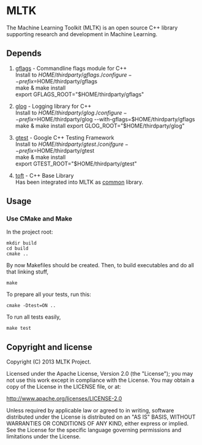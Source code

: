 MLTK
==========================
The Machine Learning Toolkit (MLTK) is an open source C++ library supporting research and development in Machine Learning.

Depends
----------------------
1. [gflags](https://code.google.com/p/gflags/) - Commandline flags module for C++  
Install to $HOME/thirdparty/gflags  
    ./configure --prefix=$HOME/thirdparty/gflags  
    make & make install  
    export GFLAGS_ROOT="$HOME/thirdparty/gflags"  
2. [glog](https://code.google.com/p/google-glog/) - Logging library for C++  
Install to $HOME/thirdparty/glog  
    ./configure --prefix=$HOME/thirdparty/glog --with-gflags=$HOME/thirdparty/gflags  
    make & make install  
    export GLOG_ROOT="$HOME/thirdparty/glog"  
3. [gtest](https://code.google.com/p/googletest/) - Google C++ Testing Framework  
Install to $HOME/thirdparty/gtest  
    ./conifgure --prefix=$HOME/thirdparty/gtest  
    make & make install  
    export GTEST_ROOT="$HOME/thirdparty/gtest"  

4. [toft](https://github.com/chen3feng/toft) - C++ Base Library  
Has been integrated into MLTK as [common](https://github.com/fandywang/mltk/tree/master/common) library.

Usage
--------------------
### Use CMake and Make

In the project root:

    mkdir build
    cd build
    cmake ..

By now Makefiles should be created.
Then, to build executables and do all that linking stuff,  

    make

To prepare all your tests, run this:

    cmake -Dtest=ON ..

To run all tests easily,

    make test

Copyright and license
---------------------
Copyright (C) 2013 MLTK Project.

Licensed under the Apache License, Version 2.0 (the "License");
you may not use this work except in compliance with the License.
You may obtain a copy of the License in the LICENSE file, or at:

   http://www.apache.org/licenses/LICENSE-2.0

Unless required by applicable law or agreed to in writing, software
distributed under the License is distributed on an "AS IS" BASIS,
WITHOUT WARRANTIES OR CONDITIONS OF ANY KIND, either express or implied.
See the License for the specific language governing permissions and
limitations under the License.
